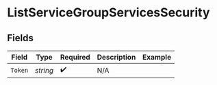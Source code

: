 # ListServiceGroupServicesSecurity


## Fields

| Field              | Type               | Required           | Description        | Example            |
| ------------------ | ------------------ | ------------------ | ------------------ | ------------------ |
| `Token`            | *string*           | :heavy_check_mark: | N/A                |                    |